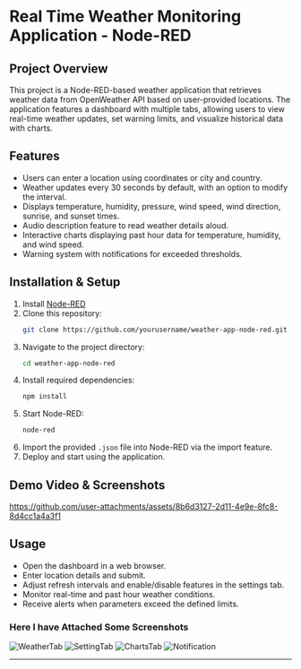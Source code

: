 # Real Time Weather Monitoring Application - Node-RED

## Project Overview
This project is a Node-RED-based weather application that retrieves weather data from OpenWeather API based on user-provided locations. The application features a dashboard with multiple tabs, allowing users to view real-time weather updates, set warning limits, and visualize historical data with charts.

## Features
- Users can enter a location using coordinates or city and country.
- Weather updates every 30 seconds by default, with an option to modify the interval.
- Displays temperature, humidity, pressure, wind speed, wind direction, sunrise, and sunset times.
- Audio description feature to read weather details aloud.
- Interactive charts displaying past hour data for temperature, humidity, and wind speed.
- Warning system with notifications for exceeded thresholds.

## Installation & Setup
1. Install [Node-RED](https://nodered.org/docs/getting-started/)
2. Clone this repository:
   ```sh
   git clone https://github.com/yourusername/weather-app-node-red.git
   ```
3. Navigate to the project directory:
   ```sh
   cd weather-app-node-red
   ```
4. Install required dependencies:
   ```sh
   npm install
   ```
5. Start Node-RED:
   ```sh
   node-red
   ```
6. Import the provided `.json` file into Node-RED via the import feature.
7. Deploy and start using the application.


## Demo Video & Screenshots
https://github.com/user-attachments/assets/8b6d3127-2d11-4e9e-8fc8-8d4cc1a4a3f1

## Usage
- Open the dashboard in a web browser.
- Enter location details and submit.
- Adjust refresh intervals and enable/disable features in the settings tab.
- Monitor real-time and past hour weather conditions.
- Receive alerts when parameters exceed the defined limits.


### Here I have Attached Some  Screenshots
![WeatherTab](https://github.com/user-attachments/assets/3e22530c-10f0-4e80-a4b3-efe436d62067)
![SettingTab](https://github.com/user-attachments/assets/de5685b9-e548-42f3-81a7-000dc56737df)
![ChartsTab](https://github.com/user-attachments/assets/8e7e8122-2799-4a7c-be7e-beb428ebdb16)
![Notification](https://github.com/user-attachments/assets/56685791-375f-448f-92e0-1d1ed71ae665)



---


